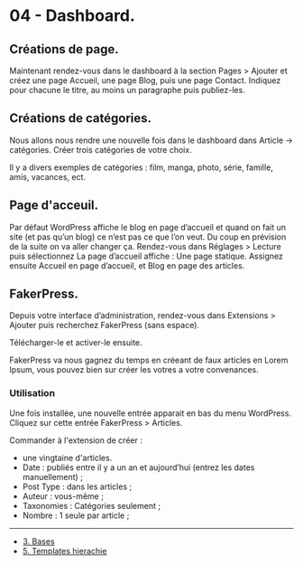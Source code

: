 # 04 - Dashboard.

## Créations de page.

Maintenant rendez-vous dans le dashboard à la section Pages > Ajouter et créez une page Accueil, une page Blog, puis une page Contact. Indiquez pour chacune le titre, au moins un paragraphe puis publiez-les.

## Créations de catégories.

Nous allons nous rendre une nouvelle fois dans le dashboard dans Article -> catégories. Créer trois catégories de votre choix.

Il y a divers exemples de catégories : film, manga, photo, série, famille, amis, vacances, ect.

## Page d'acceuil.

Par défaut WordPress affiche le blog en page d’accueil et quand on fait un site (et pas qu’un blog) ce n’est pas ce que l’on veut. Du coup en prévision de la suite on va aller changer ça. Rendez-vous dans Réglages > Lecture puis sélectionnez La page d’accueil affiche : Une page statique. Assignez ensuite Accueil en page d’accueil, et Blog en page des articles.

## FakerPress.

Depuis votre interface d’administration, rendez-vous dans Extensions > Ajouter puis recherchez FakerPress (sans espace). 

Télécharger-le et activer-le ensuite.

FakerPress va nous gagnez du temps en créeant de faux articles en Lorem Ipsum, vous pouvez bien sur créer les votres a votre convenances.

### Utilisation

Une fois installée, une nouvelle entrée apparait en bas du menu WordPress. Cliquez sur cette entrée FakerPress > Articles.

Commander à l'extension de créer :

* une vingtaine d'articles.
* Date : publiés entre il y a un an et aujourd’hui (entrez les dates manuellement) ;
* Post Type : dans les articles ;
* Auteur : vous-même ;
* Taxonomies : Catégories seulement ;
* Nombre : 1 seule par article ;

---

- [3. Bases](./03-Bases.md)
- [5. Templates hierachie](./05-Templates-hIerachie.md)
